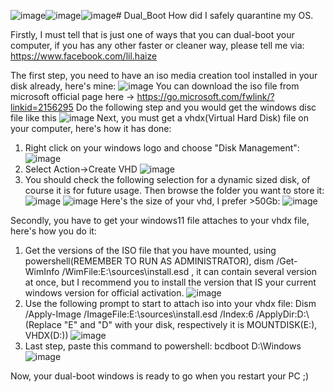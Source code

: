 ![image](https://github.com/user-attachments/assets/7df37595-e237-4237-979d-415402bcd326)![image](https://github.com/user-attachments/assets/4538d663-d8f6-429e-8a59-42cbe31797f2)![image](https://github.com/user-attachments/assets/6bce2941-30b0-420d-b82f-845cf00ede9b)# Dual_Boot
How did I safely quarantine my OS.

Firstly, I must tell that is just one of ways that you can dual-boot your computer, if you has any other faster or cleaner way, please tell me via: https://www.facebook.com/lil.haize

The first step, you need to have an iso media creation tool installed in your disk already, here's mine:
![image](https://github.com/user-attachments/assets/573dde7e-716e-4372-87d3-331595ba6b0b)
You can download the iso file from microsoft official page here -> https://go.microsoft.com/fwlink/?linkid=2156295
Do the following step and you would get the windows disc file like this
![image](https://github.com/user-attachments/assets/05572343-db1c-4464-a54e-22bad0581d2f)
Next, you must get a vhdx(Virtual Hard Disk) file on your computer, here's how it has done:
1. Right click on your windows logo and choose "Disk Management":
![image](https://github.com/user-attachments/assets/06b8725b-3cf1-463c-8fbc-b058f64bbe52)
2. Select Action->Create VHD
![image](https://github.com/user-attachments/assets/f49077ab-136b-4a40-a9ee-4a5132189684)
3. You should check the following selection for a dynamic sized disk, of course it is for future usage. Then browse the folder you want to store it:
![image](https://github.com/user-attachments/assets/14e3fd3d-f1e5-4edf-92ec-dad29ab3c063)
![image](https://github.com/user-attachments/assets/97fc6803-c605-4031-93fc-a4495419cb84)
   Here's the size of your vhd, I prefer >50Gb:
![image](https://github.com/user-attachments/assets/13c6997c-61a1-4d3e-8ae3-26029aab417a)

Secondly, you have to get your windows11 file attaches to your vhdx file, here's how you do it:
1. Get the versions of the ISO file that you have mounted, using powershell(REMEMBER TO RUN AS ADMINISTRATOR), dism /Get-WimInfo /WimFile:E:\sources\install.esd
 , it can contain several version at once, but I recommend you to install the version that IS your current windows version for official activation.
![image](https://github.com/user-attachments/assets/a968823f-b4fe-4d57-bc42-c6aba9969c6e)
2. Use the following prompt to start to attach iso into your vhdx file:  Dism /Apply-Image /ImageFile:E:\sources\install.esd /Index:6 /ApplyDir:D:\    (Replace "E" and "D" with your disk, respectively it is MOUNTDISK(E:), VHDX(D:))
![image](https://github.com/user-attachments/assets/7377a647-3e3d-4ec3-9463-f92c3f3227d1)
3. Last step, paste this command to powershell: bcdboot D:\Windows
![image](https://github.com/user-attachments/assets/c7543aa2-1125-45a8-b47f-c8be2b2051fb)

Now, your dual-boot windows is ready to go when you restart your PC ;)


